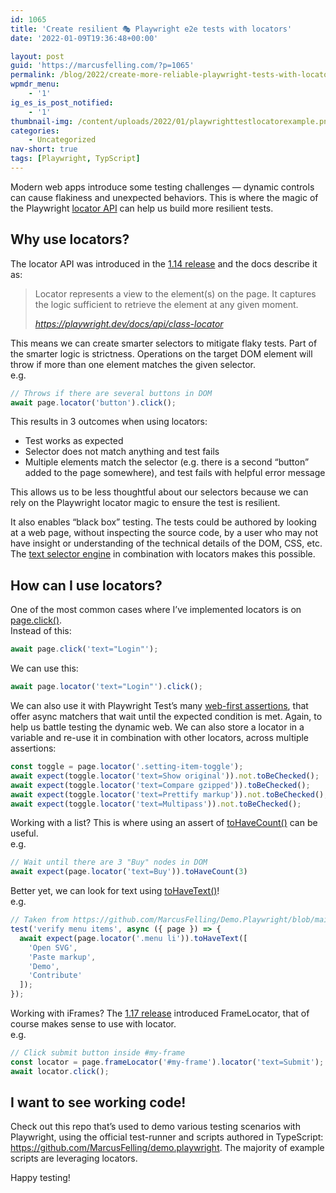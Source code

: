 ```yaml
---
id: 1065
title: 'Create resilient 🎭 Playwright e2e tests with locators'
date: '2022-01-09T19:36:48+00:00'

layout: post
guid: 'https://marcusfelling.com/?p=1065'
permalink: /blog/2022/create-more-reliable-playwright-tests-with-locators/
wpmdr_menu:
    - '1'
ig_es_is_post_notified:
    - '1'
thumbnail-img: /content/uploads/2022/01/playwrighttestlocatorexample.png
categories:
    - Uncategorized
nav-short: true
tags: [Playwright, TypScript]
---
```


Modern web apps introduce some testing challenges — dynamic controls can cause flakiness and unexpected behaviors. This is where the magic of the Playwright [locator API](https://playwright.dev/docs/api/class-locator) can help us build more resilient tests.

## Why use locators?

The locator API was introduced in the [1.14 release](https://playwright.dev/docs/release-notes#-new-locators-api) and the docs describe it as:

> Locator represents a view to the element(s) on the page. It captures the logic sufficient to retrieve the element at any given moment.
> 
> <cite>https://playwright.dev/docs/api/class-locator</cite>

This means we can create smarter selectors to mitigate flaky tests. Part of the smarter logic is strictness. Operations on the target DOM element will throw if more than one element matches the given selector.   
e.g.

```typescript
// Throws if there are several buttons in DOM
await page.locator('button').click();
```

This results in 3 outcomes when using locators:

- Test works as expected
- Selector does not match anything and test fails
- Multiple elements match the selector (e.g. there is a second “button” added to the page somewhere), and test fails with helpful error message

This allows us to be less thoughtful about our selectors because we can rely on the Playwright locator magic to ensure the test is resilient.

It also enables “black box” testing. The tests could be authored by looking at a web page, without inspecting the source code, by a user who may not have insight or understanding of the technical details of the DOM, CSS, etc. The [text selector engine](https://playwright.dev/docs/selectors#text-selector) in combination with locators makes this possible.

## How can I use locators?

One of the most common cases where I’ve implemented locators is on [page.click()](https://playwright.dev/docs/api/class-page#page-click).   
Instead of this:

```typescript
await page.click('text="Login"');
```

We can use this:

```typescript
await page.locator('text="Login"').click();
```

We can also use it with Playwright Test’s many [web-first assertions](https://playwright.dev/docs/test-assertion), that offer async matchers that wait until the expected condition is met. Again, to help us battle testing the dynamic web. We can also store a locator in a variable and re-use it in combination with other locators, across multiple assertions:

```typescript
const toggle = page.locator('.setting-item-toggle');
await expect(toggle.locator('text=Show original')).not.toBeChecked();
await expect(toggle.locator('text=Compare gzipped')).toBeChecked();
await expect(toggle.locator('text=Prettify markup')).not.toBeChecked();
await expect(toggle.locator('text=Multipass')).not.toBeChecked();
```

Working with a list? This is where using an assert of [toHaveCount()](https://playwright.dev/docs/test-assertions#expectlocatortohavecountcount-options) can be useful.   
e.g.

```typescript
// Wait until there are 3 "Buy" nodes in DOM
await expect(page.locator('text=Buy')).toHaveCount(3)
```

Better yet, we can look for text using [toHaveText()](https://playwright.dev/docs/test-assertions#expectlocatortohavetextexpected-options)!  
e.g.

```typescript
// Taken from https://github.com/MarcusFelling/Demo.Playwright/blob/main/svgomg/tests/example.spec.ts
test('verify menu items', async ({ page }) => {
  await expect(page.locator('.menu li')).toHaveText([
    'Open SVG',
    'Paste markup',
    'Demo',
    'Contribute'
  ]);
});
```

Working with iFrames? The [1.17 release](https://playwright.dev/docs/release-notes#frame-locators) introduced FrameLocator, that of course makes sense to use with locator.  
e.g.

```typescript
// Click submit button inside #my-frame
const locator = page.frameLocator('#my-frame').locator('text=Submit');
await locator.click();
```

## I want to see working code!

Check out this repo that’s used to demo various testing scenarios with Playwright, using the official test-runner and scripts authored in TypeScript: <https://github.com/MarcusFelling/demo.playwright>. The majority of example scripts are leveraging locators.

Happy testing!